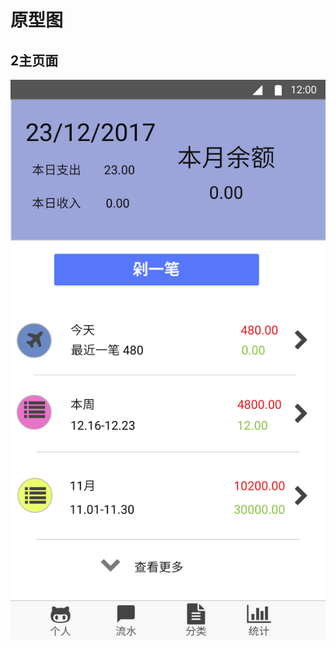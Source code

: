 # 原型图
## 2主页面
![2主页面](https://github.com/Hello-emmm/MoneyShow/blob/master/yuanxingtu/2_%E4%B8%BB%E7%95%8C%E9%9D%A2.png?raw=true)
